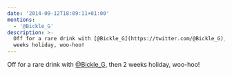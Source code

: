 ```yaml
---
date: '2014-09-12T18:09:11+01:00'
mentions:
  - '@Bickle_G'
description: >-
  Off for a rare drink with [@Bickle_G](https://twitter.com/@Bickle_G), then 2
  weeks holiday, woo-hoo!
---
```

Off for a rare drink with [@Bickle_G](https://twitter.com/@Bickle_G), then 2 weeks holiday, woo-hoo!
